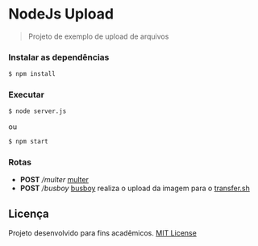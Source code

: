 # NodeJs Upload
> Projeto de exemplo de upload de arquivos

### Instalar as dependências
```sh
$ npm install
```

### Executar
```sh
$ node server.js
```

ou

```sh
$ npm start
```

### Rotas
- **POST** */multer* [multer](https://github.com/expressjs/multer)
- **POST** */busboy* [busboy](https://github.com/mscdex/busboy) realiza o upload da imagem para o [transfer.sh](https://transfer.sh/)

## Licença
Projeto desenvolvido para fins acadêmicos.
[MIT License](./LICENSE)
